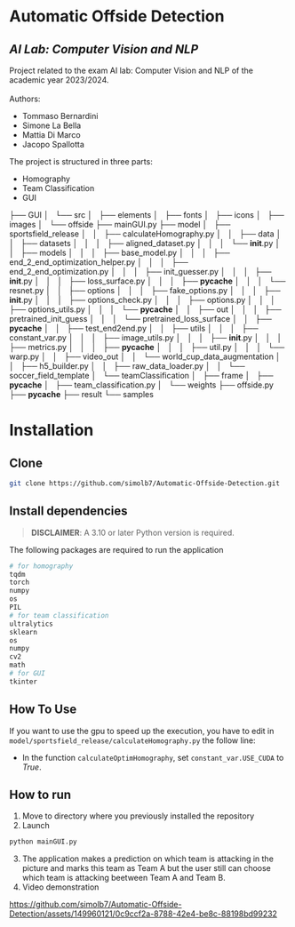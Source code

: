 # Automatic Offside Detection
## _AI Lab: Computer Vision and NLP_


Project related to the exam AI lab: Computer Vision and NLP of the academic year 2023/2024.\
\
Authors:

- Tommaso Bernardini
- Simone La Bella
- Mattia Di Marco
- Jacopo Spallotta


The project is structured in three parts:
- Homography
- Team Classification
- GUI

├── GUI
│   └── src
│       ├── elements
│       ├── fonts
│       ├── icons
│       ├── images
│       └── offside
├── mainGUI.py
├── model
│   ├── sportsfield_release
│   │   ├── calculateHomography.py
│   │   ├── data
│   │   ├── datasets
│   │   │   ├── aligned_dataset.py
│   │   │   └── __init__.py
│   │   ├── models
│   │   │   ├── base_model.py
│   │   │   ├── end_2_end_optimization_helper.py
│   │   │   ├── end_2_end_optimization.py
│   │   │   ├── init_guesser.py
│   │   │   ├── __init__.py
│   │   │   ├── loss_surface.py
│   │   │   ├── __pycache__
│   │   │   └── resnet.py
│   │   ├── options
│   │   │   ├── fake_options.py
│   │   │   ├── __init__.py
│   │   │   ├── options_check.py
│   │   │   ├── options.py
│   │   │   ├── options_utils.py
│   │   │   └── __pycache__
│   │   ├── out
│   │   │   ├── pretrained_init_guess
│   │   │   └── pretrained_loss_surface
│   │   ├── __pycache__
│   │   ├── test_end2end.py
│   │   ├── utils
│   │   │   ├── constant_var.py
│   │   │   ├── image_utils.py
│   │   │   ├── __init__.py
│   │   │   ├── metrics.py
│   │   │   ├── __pycache__
│   │   │   ├── util.py
│   │   │   └── warp.py
│   │   ├── video_out
│   │   └── world_cup_data_augmentation
│   │       ├── h5_builder.py
│   │       ├── raw_data_loader.py
│   │       └── soccer_field_template
│   └── teamClassification
│       ├── frame
│       ├── __pycache__
│       ├── team_classification.py
│       └── weights
├── offside.py
├── __pycache__
├── result
└── samples


# Installation

## Clone
```sh
git clone https://github.com/simolb7/Automatic-Offside-Detection.git
```

## Install dependencies


> **DISCLAIMER**: A 3.10 or later Python version is required.

The following packages are required to run the application
```sh
# for homography
tqdm
torch
numpy
os
PIL
# for team classification
ultralytics
sklearn
os
numpy
cv2
math
# for GUI
tkinter
```

## How To Use
If you want to use the gpu to speed up the execution, you have to edit in `model/sportsfield_release/calculateHomography.py` the follow line: 
- In the function `calculateOptimHomography`, set `constant_var.USE_CUDA` to *True*.

## How to run
1. Move to directory where you previously installed the repository
2. Launch 
```sh
python mainGUI.py
```
3. The application makes a prediction on which team is attacking in the picture and marks this team as Team A but the user still can choose which team is attacking beetween Team A and Team B.
4. Video demonstration
   

https://github.com/simolb7/Automatic-Offside-Detection/assets/149960121/0c9ccf2a-8788-42e4-be8c-88198bd99232




